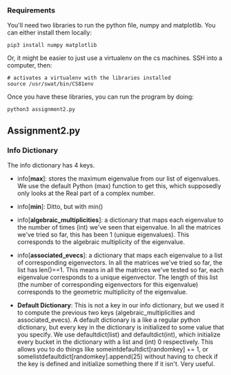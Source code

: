 ### Requirements
You'll need two libraries to run the python file, numpy and matplotlib.
You can either install them locally:
```
pip3 install numpy matplotlib
```
Or, it might be easier to just use a virtualenv on the cs machines. SSH into a computer, then:
```
# activates a virtualenv with the libraries installed
source /usr/swat/bin/CS81env
```
Once you have these libraries, you can run the program by doing:
```
python3 assignment2.py
```

## Assignment2.py
### Info Dictionary
The info dictionary has 4 keys.

* info[__max__]: stores the maximum eigenvalue from our list of eigenvalues. We use the default Python (max) function to get this, which supposedly only looks at the Real part of a complex number.    

* info[__min__]: Ditto, but with min()   

* info[__algebraic_multiplicities__]: a dictionary that maps each eigenvalue to the number of times (int) we've seen that eigenvalue. In all the matrices we've tried so far, this has been 1 (unique eigenvalues). This corresponds to the algebraic multiplicity of the eigenvalue.    

* info[__associated_evecs__]: a dictionary that maps each eigenvalue to a list of corresponding eigenvectors. In all the matrices we've tried so far, the list has len()==1. This means in all the matrices we've tested so far, each eigenvalue corresponds to a unique eigenvector. The length of this list (the number of corresponding eigenvectors for this eigenvalue) corresponds to the geometric multiplicity of the eigenvalue.

* __Default Dictionary__: This is not a key in our info dictionary, but we used it to compute the previous two keys (algebraic_multiplicities and associated_evecs). A default dictionary is a like a regular python dictionary, but every key in the dictionary is initialized to some value that you specify. We use defaultdict(list) and defaultdict(int), which initialize every bucket in the dictionary with a list and (int) 0 respectively. This allows you to do things like someintdefaultdict[randomkey] += 1, or somelistdefaultdict[randomkey].append(25) without having to check if the key is defined and initialize something there if it isn't. Very useful.    

